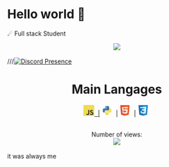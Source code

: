 # Hello world 👋

☄ Full stack Student


<p align="center">
  <img src="https://media.discordapp.net/attachments/1028966378629242902/1029318178783899648/MOSHED-2022-10-11-8-1-28.gif">
</p>

///[![Discord Presence](https://lanyard.cnrad.dev/api/710248890091438150?idleMessage=It%20was%20always%20me)](https://discord.com/users/710248890091438150)

<h1 align="center">Main Langages</h1>

<p align="center"> 
<a href="google.fr">  <code><img height="25" src="https://raw.githubusercontent.com/github/explore/80688e429a7d4ef2fca1e82350fe8e3517d3494d/topics/javascript/javascript.png"></code>&nbsp; |</a>
  <code><img height="25" src="https://raw.githubusercontent.com/devicons/devicon/master/icons/python/python-original.svg"></code>&nbsp; |
  <code><img height="25" src="https://raw.githubusercontent.com/devicons/devicon/master/icons/html5/html5-original.svg"></code>&nbsp; |
  <code><img height="25" src="https://raw.githubusercontent.com/devicons/devicon/master/icons/css3/css3-original.svg"></code>&nbsp;
</p>





<p align="center">
    <br>Number of views: <br>
    <img src="https://profile-counter.glitch.me/braskov/count.svg" />
</p>


it was always me
